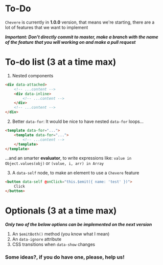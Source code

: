 To-Do
====

``Chevere`` is currently in **1.0.0** version, that means we're starting, there are a lot of features that we want to implement

***Important: Don't directly commit to master, make a branch with the name of the feature that you will working on and make a pull request***

# To-do list (3 at a time max)

1. Nested components

```html
<div data-attached>
    <!-- ...content -->
    <div data-inline>
        <!-- ...content -->
    </div>
    <!-- ...content -->
</div>
```

2. Better ``data-for``: It would be nice to have nested ``data-for`` loops...

```html
<template data-for="...">
    <template data-for="...">
        <!-- ...content -->
    </template>
</template>
```
...and an smarter **evaluator**, to write expressions like: ``value in Object.values(obj)`` or ``(value, i, arr) in Array``

3. A ``data-self`` node, to make an element to use a ``Chevere`` feature 

```html
<button data-self @onClick="this.$emit({ name: 'test' })">
    Click
</button>
```

# Optionals (3 at a time max)

***Only two of the below options can be implemented on the next version***
1. An ``$emitBoth()`` method (you know what I mean)
2. An ``data-ignore`` attribute
3. CSS transitions when ``data-show`` changes


### Some ideas?, if you do have one, please, help us!
